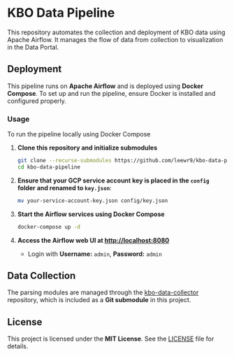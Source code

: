 # KBO Data Pipeline

This repository automates the collection and deployment of KBO data using Apache Airflow. It manages the flow of data from collection to visualization in the Data Portal.

## Deployment
This pipeline runs on **Apache Airflow** and is deployed using **Docker Compose**. To set up and run the pipeline, ensure Docker is installed and configured properly.
     
### Usage
To run the pipeline locally using Docker Compose

1. **Clone this repository and initialize submodules**
    ```bash
    git clone --recurse-submodules https://github.com/leewr9/kbo-data-pipeline.git
    cd kbo-data-pipeline
    ```
    
2. **Ensure that your GCP service account key is placed in the `config` folder and renamed to `key.json`**:
    ```bash
    mv your-service-account-key.json config/key.json
    ```
    
3. **Start the Airflow services using Docker Compose**
    ```bash
    docker-compose up -d
    ```
    
4. **Access the Airflow web UI at [http://localhost:8080](http://localhost:8080)**
    - Login with **Username:** `admin`, **Password:** `admin`

## Data Collection
The parsing modules are managed through the [kbo-data-collector](https://github.com/leewr9/kbo-data-collector) repository, which is included as a **Git submodule** in this project.

## License
This project is licensed under the **MIT License**. See the [LICENSE](LICENSE) file for details.

